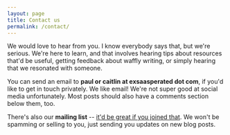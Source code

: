 ```yaml
---
layout: page
title: Contact us
permalink: /contact/
---
```


We would love to hear from you.  I know everybody says that, but we're
serious.  We're here to learn, and that involves hearing tips about
resources that'd be useful, getting feedback about waffly writing, or
simply hearing that we resonated with someone.

You can send an email to **paul or caitlin at exsaasperated dot com**,
if you'd like to get in touch privately.  We like email!  We're not
super good at social media unfortunately.  Most posts should also have
a comments section below them, too.

There's also our **mailing list** -- [it'd be great if you joined
that][mailchimp].  We won't be spamming or selling to you, just
sending you updates on new blog posts.

[mailchimp]: https://mailchi.mp/9b80f5da87c8/exsaasperated-com-newsletter
